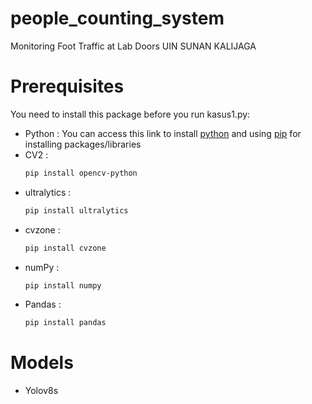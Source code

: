 # people_counting_system
Monitoring Foot Traffic at Lab Doors UIN SUNAN KALIJAGA

# Prerequisites
You need to install this package before you run kasus1.py:
* Python : You can access this link to install [python](https://www.python.org/downloads/) and using [pip](https://pypi.org/project/pip/) for installing  packages/libraries
* CV2 : 
  ```bash
  pip install opencv-python
* ultralytics :
  ```bash
  pip install ultralytics
* cvzone : 
  ```bash
  pip install cvzone
* numPy : 
  ```bash
  pip install numpy
* Pandas : 
  ```bash
  pip install pandas

# Models
* Yolov8s